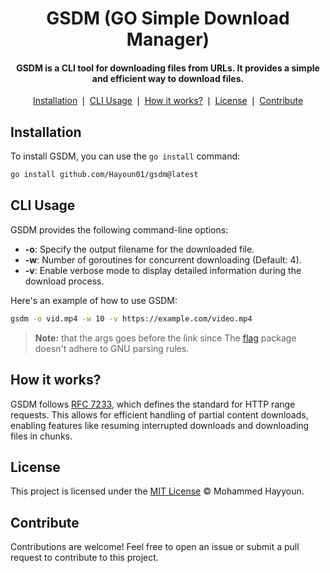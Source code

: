 <div align="center">
	<h1>GSDM (GO Simple Download Manager)</h1>
	<h4 align="center">
		GSDM is a CLI tool for downloading files from URLs. It provides a simple and efficient way to download files.
	</h4>
</div>

<p align="center">
	<a href="#installation">Installation</a> ❘
	<a href="#cli-usage">CLI Usage</a> ❘
    <a href="#how-it-works">How it works?</a> ❘
	<a href="#license">License</a> ❘
	<a href="#contribute">Contribute</a>
</p>


## Installation

To install GSDM, you can use the `go install` command:
```bash
go install github.com/Hayoun01/gsdm@latest
```

## CLI Usage
GSDM provides the following command-line options:

* **-o**: Specify the output filename for the downloaded file.
* **-w**: Number of goroutines for concurrent downloading (Default: 4).
* **-v**: Enable verbose mode to display detailed information during the download process.

Here's an example of how to use GSDM:
```bash
gsdm -o vid.mp4 -w 10 -v https://example.com/video.mp4
```
> **Note:** that the args goes before the link since The [flag](https://pkg.go.dev/flag#:~:text=Flag%20parsing%20stops%20just%20before%20the%20first%20non%2Dflag%20argument%20(%22%2D%22%20is%20a%20non%2Dflag%20argument)%20or%20after%20the%20terminator%20%22%2D%2D%22.) package doesn't adhere to GNU parsing rules.

## How it works?
GSDM follows [RFC 7233](https://datatracker.ietf.org/doc/html/rfc7233), which defines the standard for HTTP range requests. This allows for efficient handling of partial content downloads, enabling features like resuming interrupted downloads and downloading files in chunks.

## License
This project is licensed under the [MIT License](https://github.com/Hayoun01/gsdm/blob/master/LICENSE) ©️ Mohammed Hayyoun.

## Contribute
Contributions are welcome! Feel free to open an issue or submit a pull request to contribute to this project.